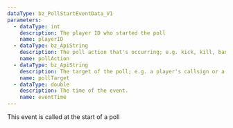 ```yaml
---
dataType: bz_PollStartEventData_V1
parameters:
  - dataType: int
    description: The player ID who started the poll
    name: playerID
  - dataType: bz_ApiString
    description: The poll action that's occurring; e.g. kick, kill, ban, set, or a custom poll type
    name: pollAction
  - dataType: bz_ApiString
    description: The target of the poll; e.g. a player's callsign or a BZDB variable + value
    name: pollTarget
  - dataType: double
    description: The time of the event.
    name: eventTime
---
```


This event is called at the start of a poll
